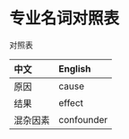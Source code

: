 # 专业名词对照表

对照表

| 中文 | English | 
| :---------- | :---------- | 
| 原因| cause | 
| 结果| effect | 
| 混杂因素| confounder | 